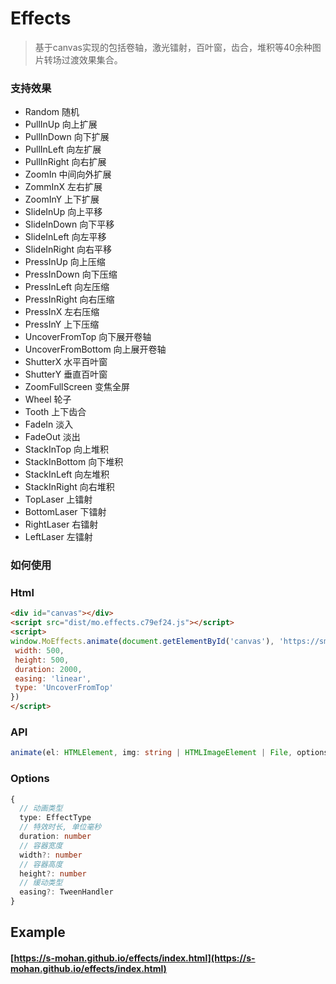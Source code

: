 # Effects

> 基于canvas实现的包括卷轴，激光镭射，百叶窗，齿合，堆积等40余种图片转场过渡效果集合。

### 支持效果

- Random 随机
- PullInUp 向上扩展
- PullInDown 向下扩展
- PullInLeft 向左扩展
- PullInRight 向右扩展
- ZoomIn 中间向外扩展
- ZommInX 左右扩展
- ZoomInY 上下扩展
- SlideInUp 向上平移
- SlideInDown 向下平移
- SlideInLeft 向左平移
- SlideInRight 向右平移
- PressInUp 向上压缩
- PressInDown 向下压缩
- PressInLeft 向左压缩
- PressInRight 向右压缩
- PressInX 左右压缩
- PressInY 上下压缩
- UncoverFromTop 向下展开卷轴
- UncoverFromBottom 向上展开卷轴
- ShutterX 水平百叶窗
- ShutterY 垂直百叶窗
- ZoomFullScreen 变焦全屏
- Wheel 轮子
- Tooth 上下齿合
- FadeIn 淡入
- FadeOut 淡出
- StackInTop 向上堆积
- StackInBottom 向下堆积
- StackInLeft 向左堆积
- StackInRight 向右堆积
- TopLaser 上镭射
- BottomLaser 下镭射
- RightLaser 右镭射
- LeftLaser 左镭射

### 如何使用
### Html
```html
<div id="canvas"></div>
<script src="dist/mo.effects.c79ef24.js"></script>
<script>
window.MoEffects.animate(document.getElementById('canvas'), 'https://smohan.oss-cn-beijing.aliyuncs.com/test/boy-child-cute-35537.jpg', {
 width: 500,
 height: 500,
 duration: 2000,
 easing: 'linear',
 type: 'UncoverFromTop'
})
</script>
```
### API
```typescript
animate(el: HTMLElement, img: string | HTMLImageElement | File, options?: Props)
```
### Options
```typescript
{
  // 动画类型
  type: EffectType
  // 特效时长, 单位毫秒
  duration: number
  // 容器宽度
  width?: number
  // 容器高度
  height?: number
  // 缓动类型
  easing?: TweenHandler
}
```

## Example
#### [https://s-mohan.github.io/effects/index.html](https://s-mohan.github.io/effects/index.html)
